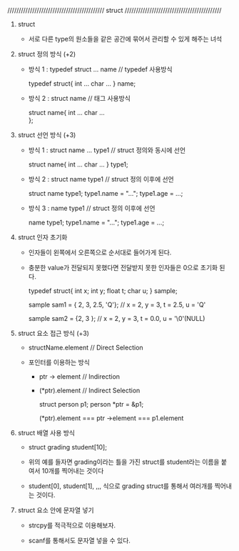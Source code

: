 /////////////////////////////////////////// struct /////////////////////////////////////////// 

1. struct

	- 서로 다른 type의 원소들을 같은 공간에 묶어서 관리할 수 있게 해주는 녀석
	
	
2. struct 정의 방식 (+2)

	- 방식 1 : typedef struct ... name	// typedef 사용방식 
	
		typedef struct{
			int ...
			char ...
		} name;

	- 방식 2 : struct name				// 태그 사용방식 

		struct name{
			int ...
			char ...	
		};
		
		
3. struct 선언 방식 (+3)

	- 방식 1 : struct name ... type1	// struct 정의와 동시에 선언 
	
		struct name{
			int ...
			char ...
		} type1;
		
	- 방식 2 : struct name type1		// struct 정의 이후에 선언 
	
		struct name type1;
		type1.name = "...";
		type1.age = ...;

	- 방식 3 : name type1				// struct 정의 이후에 선언 

		name type1;
		type1.name = "...";
		type1.age = ...;


4.	struct 인자 초기화 

	- 인자들이 왼쪽에서 오른쪽으로 순서대로 들어가게 된다.
	
	- 충분한 value가 전달되지 못했다면 전달받지 못한 인자들은 0으로 초기화 된다.
	
	
		typedef struct{
			int x;
			int y;
			float t;
			char u;
		} sample;
		
		sample sam1 = { 2, 3, 2.5, 'Q'};		// x = 2, y = 3, t = 2.5, u = 'Q'
		
		sample sam2 = {2, 3 };					// x = 2, y = 3, t = 0.0, u = '\0'(NULL)	


5. struct 요소 접근 방식 (+3)

	- structName.element			// Direct Selection
	 
	- 포인터를 이용하는 방식
	
		- ptr -> element 			// Indirection
			
		- (*ptr).element			// Indirect Selection
			
			struct person p1;
			person *ptr = &p1;
			
			(*ptr).element  ===  ptr ->element  ===  p1.element
			
			
6. struct 배열 사용 방식

	- struct grading student[10];
	
	- 위의 예를 들자면 grading이라는 틀을 가진 struct를 student라는 이름을 붙여서 10개를 찍어내는 것이다
	
	- student[0], student[1], ,,, 식으로 grading struct를 통해서 여러개를 찍어내는 것이다. 

7. struct 요소 안에 문자열 넣기

	- strcpy를 적극적으로 이용해보자. 
	
	- scanf를 통해서도 문자열 넣을 수 있다. 
